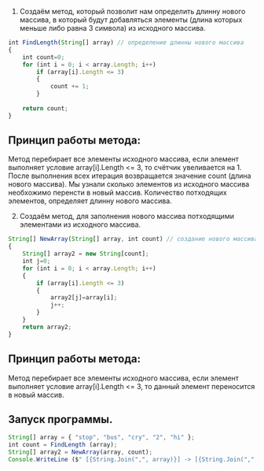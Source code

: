 1. Создаём метод, который позволит нам определить длинну нового массива,
в который будут добавляться элементы (длина которых меньше либо равна 3 символа) 
из исходного массива.

```javascript
int FindLength(String[] array) // определение длинны нового массива
{
    int count=0;
    for (int i = 0; i < array.Length; i++)
        if (array[i].Length <= 3)
        {
            count += 1;
        }
    
    return count;
}
```

## **Принцип работы метода:**
Метод перебирает все элементы исходного массива, если элемент выполняет 
условие array[i].Length <= 3, то счётчик увеливается на 1. После выполнения всех итерация 
возвращается значение count (длина нового массива). Мы узнали сколько элементов из исходного массива
необхожимо перенсти в новый массив. Количество потходящих элементов, определяет длинну нового массива.  

2. Создаём метод, для заполнения нового массива потходящими элементами из исходного массива.

```javascript
String[] NewArray(String[] array, int count) // создание нового массива из имеющегося
{
    String[] array2 = new String[count];
    int j=0;
    for (int i = 0; i < array.Length; i++)
    {
        if (array[i].Length <= 3)
        {
            array2[j]=array[i];
            j++;
        }
    }
    return array2;
}
```

## **Принцип работы метода:**
Метод перебирает все элементы исходного массива, если элемент выполняет 
условие array[i].Length <= 3, то данный элемент переносится в новый массив.

## Запуск программы.

```javascript
String[] array = { "stop", "bus", "cry", "2", "hi" };
int count = FindLength (array);
String[] array2 = NewArray(array, count);
Console.WriteLine ($" [{String.Join(",", array)}] -> [{String.Join(",", array2)}]");
```
